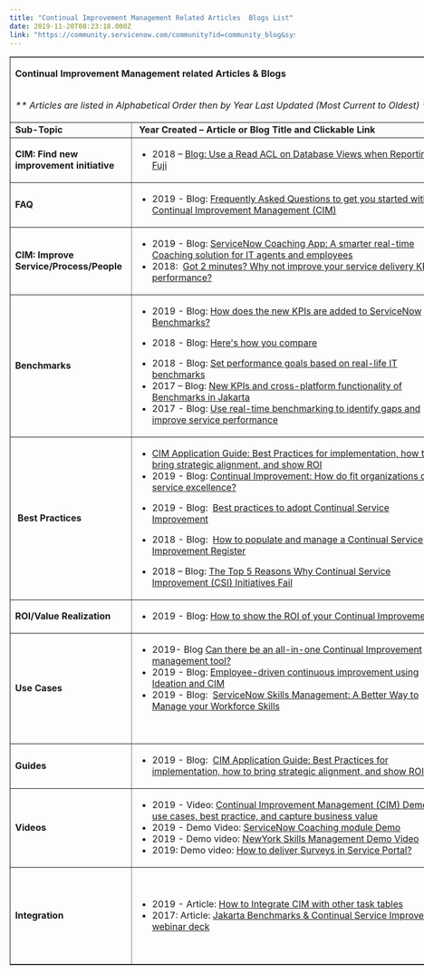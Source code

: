 ```yaml
---
title: "Continual Improvement Management Related Articles  Blogs List"
date: 2019-11-20T08:23:18.000Z
link: "https://community.servicenow.com/community?id=community_blog&sys_id=7ddf6bd0db1980142be0a851ca961950"
---
```

<table class="ng-scope" style="width: 782px;" border="1"><tbody><tr><td style="width: 768px;" colspan="2">
<p><strong><span class="TextRun MacChromeBold SCXW129160370 BCX0" lang="EN-US"><span class="NormalTextRun SCXW129160370 BCX0">Continual Improvement Management related Articles &amp; Blogs</span></span></strong><span class="LineBreakBlob BlobObject DragDrop SCXW129160370 BCX0"><strong><span class="SCXW129160370 BCX0"> </span></strong></span></p>
<p><span class="LineBreakBlob BlobObject DragDrop SCXW129160370 BCX0"><br class="SCXW129160370 BCX0" /></span><em><span class="TextRun SCXW129160370 BCX0" lang="EN-US"><span class="NormalTextRun SCXW129160370 BCX0">** Articles are listed in Alphabetical Order th</span></span><span class="TextRun SCXW129160370 BCX0" lang="EN-US"><span class="NormalTextRun SCXW129160370 BCX0">en</span></span><span class="TextRun SCXW129160370 BCX0" lang="EN-US"><span class="NormalTextRun SCXW129160370 BCX0"> by Year </span></span><span class="TextRun SCXW129160370 BCX0" lang="EN-US"><span class="NormalTextRun SCXW129160370 BCX0">Last Updated (Most Current to Oldest) </span></span><span class="TextRun SCXW129160370 BCX0" lang="EN-US"><span class="NormalTextRun SCXW129160370 BCX0">**</span></span></em><span class="EOP SCXW129160370 BCX0"> </span></p>
</td></tr><tr><td style="width: 198px;"><strong>Sub-Topic </strong></td><td style="width: 570px;"><strong><span class="TextRun MacChromeBold SCXW19219742 BCX0" lang="EN-US"><span class="NormalTextRun SCXW19219742 BCX0"> Year </span></span><span class="TextRun MacChromeBold SCXW19219742 BCX0" lang="EN-US"><span class="NormalTextRun SCXW19219742 BCX0">Created </span></span><span class="TextRun MacChromeBold SCXW19219742 BCX0" lang="EN-US"><span class="NormalTextRun SCXW19219742 BCX0">– Article or Blog</span></span><span class="TextRun MacChromeBold SCXW19219742 BCX0" lang="EN-US"><span class="NormalTextRun SCXW19219742 BCX0"> Title and Clickable Link</span></span></strong></td></tr><tr><td style="width: 198px;"><strong>CIM: Find new improvement initiative</strong></td><td style="width: 570px;">
<ul><li><span class="TextRun SCXW28990787 BCX0" lang="EN-US"><span class="NormalTextRun SCXW28990787 BCX0">2018 </span></span><span class="TextRun SCXW28990787 BCX0" lang="EN-US"><span class="NormalTextRun SCXW28990787 BCX0">–</span></span><span class="TextRun SCXW28990787 BCX0" lang="EN-US"><span class="NormalTextRun SCXW28990787 BCX0"> </span></span><a class="Hyperlink SCXW28990787 BCX0" href="https://community.servicenow.com/community?id&#61;community_blog&amp;sys_id&#61;745d2629dbd0dbc01dcaf3231f96197c" target="_blank" rel="noopener noreferrer nofollow"><span class="TextRun Underlined SCXW28990787 BCX0" lang="EN-US"><span class="NormalTextRun SCXW28990787 BCX0">Blog: Use a Read ACL on Database Views when Rep</span></span><span class="TextRun Underlined SCXW28990787 BCX0" lang="EN-US"><span class="NormalTextRun SCXW28990787 BCX0">o</span></span><span class="TextRun Underlined SCXW28990787 BCX0" lang="EN-US"><span class="NormalTextRun SCXW28990787 BCX0">rting in Fuji</span></span></a></li></ul>
</td></tr><tr><td style="width: 198px;"><strong>FAQ</strong></td><td style="width: 570px;">
<ul><li>2019 - Blog: <a class="ng-binding" href="https://community.servicenow.com/community?id&#61;community_blog&amp;sys_id&#61;733b738edb032780afc902d5ca961929" rel="nofollow">Frequently Asked Questions to get you started with Continual Improvement Management (CIM)</a></li></ul>
</td></tr><tr><td style="width: 198px;"><strong>CIM: Improve Service/Process/People</strong></td><td style="width: 570px;">
<ul><li><span class="TextRun SCXW130508122 BCX0" lang="EN-US"><span class="NormalTextRun SCXW130508122 BCX0">2019 - Blog: </span></span><a class="ng-binding" href="https://community.servicenow.com/community?id&#61;community_blog&amp;sys_id&#61;dbfc74c9db393744feb1a851ca9619a9" rel="nofollow">ServiceNow Coaching App: A smarter real-time Coaching solution for IT agents and employees</a></li><li><span class="NormalTextRun SCXW130508122 BCX0">2018:  </span><a class="ng-binding" href="https://community.servicenow.com/community?id&#61;community_blog&amp;sys_id&#61;692e666ddbd0dbc01dcaf3231f96196b" rel="nofollow">Got 2 minutes? Why not improve your service delivery KPI performance?</a></li></ul>
</td></tr><tr><td style="width: 198px;"><strong>Benchmarks </strong></td><td style="width: 570px;">
<ul><li><span class="TextRun SCXW11589309 BCX0" lang="EN-US"><span class="NormalTextRun SCXW11589309 BCX0">2019 - Blog: </span></span><a class="ng-binding" href="https://community.servicenow.com/community?id&#61;community_blog&amp;sys_id&#61;c376e4f1db8440d01cd8a345ca9619e3" rel="nofollow">How does the new KPIs are added to ServiceNow Benchmarks?</a></li></ul>
<ul><li><span class="TextRun SCXW11589309 BCX0" lang="EN-US"><span class="NormalTextRun SCXW11589309 BCX0">2018 - Blog: </span></span><a class="ng-binding" href="https://community.servicenow.com/community?id&#61;community_blog&amp;sys_id&#61;2ef054a9db8be340afc902d5ca9619d2" rel="nofollow">Here&#39;s how you compare</a></li></ul>
<ul><li>2018 - Blog: <a class="ng-binding" href="https://community.servicenow.com/community?id&#61;community_blog&amp;sys_id&#61;e31ea26ddbd0dbc01dcaf3231f9619c5" rel="nofollow">Set performance goals based on real-life IT benchmarks</a></li><li><span class="TextRun SCXW11589309 BCX0" lang="EN-US"><span class="NormalTextRun SCXW11589309 BCX0">2017 </span></span><span class="TextRun SCXW11589309 BCX0" lang="EN-US"><span class="NormalTextRun SCXW11589309 BCX0">–</span></span><span class="TextRun SCXW11589309 BCX0" lang="EN-US"><span class="NormalTextRun SCXW11589309 BCX0"> </span></span><span class="TextRun Underlined SCXW11589309 BCX0" lang="EN-US"><span class="NormalTextRun SCXW11589309 BCX0">Blog: </span></span><a class="ng-binding" href="https://community.servicenow.com/community?id&#61;community_blog&amp;sys_id&#61;3b9dae69dbd0dbc01dcaf3231f9619f5" rel="nofollow">New KPIs and cross-platform functionality of Benchmarks in Jakarta</a></li><li>2017 - Blog: <a class="ng-binding" href="https://community.servicenow.com/community?id&#61;community_blog&amp;sys_id&#61;e3dd6ae9dbd0dbc01dcaf3231f9619a0" rel="nofollow">Use real-time benchmarking to identify gaps and improve service performance</a></li></ul>
</td></tr><tr><td style="width: 198px;"><strong> Best Practices </strong></td><td style="width: 570px;">
<ul><li><a class="ng-binding" href="https://community.servicenow.com/community?id&#61;community_blog&amp;sys_id&#61;f13a355fdb6000dc2be0a851ca961977" rel="nofollow">CIM Application Guide: Best Practices for implementation, how to bring strategic alignment, and show ROI</a></li><li>2019 - Blog: <a href="https://community.servicenow.com/community?id&#61;community_blog&amp;sys_id&#61;e0e27f34dbb953c0032a7a9e0f96191f" target="_blank" rel="noopener noreferrer nofollow">Continual Improvement: How do fit organizations drive service excellence?</a></li></ul>
<ul><li>2019 - Blog:  <a class="ng-binding" href="https://community.servicenow.com/community?id&#61;community_blog&amp;sys_id&#61;ad02cb22db75ef00afc902d5ca9619e9" rel="nofollow">Best practices to adopt Continual Service Improvement</a></li></ul>
<ul><li>2018 - Blog:  <a class="ng-binding" href="https://community.servicenow.com/community?id&#61;community_blog&amp;sys_id&#61;57417018db7a5300b2102926ca96192f" rel="nofollow">How to populate and manage a Continual Service Improvement Register</a></li></ul>
<ul><li>2018 – Blog: <a class="ng-binding" href="https://community.servicenow.com/community?id&#61;community_blog&amp;sys_id&#61;0616958adb09574447c8f3231f9619aa" rel="nofollow">The Top 5 Reasons Why Continual Service Improvement (CSI) Initiatives Fail</a></li></ul>
</td></tr><tr><td style="width: 198px;"><strong>ROI/Value Realization</strong></td><td style="width: 570px;">
<ul><li>2019 - Blog: <a class="ng-binding" href="https://community.servicenow.com/community?id&#61;community_blog&amp;sys_id&#61;b344af8bdb7fe74414d6fb24399619cd" rel="nofollow">How to show the ROI of your Continual Improvement?</a></li></ul>
</td></tr><tr><td style="width: 198px;"><strong>Use Cases</strong></td><td style="width: 570px;">
<ul><li>2019- Blog <a href="https://community.servicenow.com/community?id&#61;community_blog&amp;sys_id&#61;4bec5332db2c7fc0fece0b55ca961935" target="_blank" rel="noopener noreferrer nofollow">Can there be an all-in-one Continual Improvement management tool?</a></li><li>2019 - Blog: <a class="ng-binding" href="https://community.servicenow.com/community?id&#61;community_blog&amp;sys_id&#61;8dd6d0061b2b7744d01143f6fe4bcb72" rel="nofollow">Employee-driven continuous improvement using Ideation and CIM</a></li><li>2019 - Blog:  <a class="ng-binding" href="https://community.servicenow.com/community?id&#61;community_blog&amp;sys_id&#61;a4c4604cdb637380d58ea345ca9619aa" rel="nofollow">ServiceNow Skills Management: A Better Way to Manage your Workforce Skills</a></li></ul>
<p> </p>
</td></tr><tr><td style="width: 198px;"><strong>Guides</strong></td><td style="width: 570px;">
<ul><li>2019 - Blog:  <a class="ng-binding" href="https://community.servicenow.com/community?id&#61;community_blog&amp;sys_id&#61;f13a355fdb6000dc2be0a851ca961977" rel="nofollow">CIM Application Guide: Best Practices for implementation, how to bring strategic alignment, and show ROI</a></li></ul>
</td></tr><tr><td style="width: 198px;"><strong>Videos</strong></td><td style="width: 570px;">
<ul><li>2019 - Video: <a class="ng-binding" href="https://community.servicenow.com/community?id&#61;community_video&amp;sys_id&#61;bc13b023db1cc0180be6a345ca9619d1" rel="nofollow">Continual Improvement Management (CIM) Demo, use cases, best practice, and capture business value</a></li><li>2019 - Demo Video: <a class="ng-binding" href="https://community.servicenow.com/community?id&#61;community_video&amp;sys_id&#61;6f1efc5ddb9088541cd8a345ca9619a2" rel="nofollow">ServiceNow Coaching module Demo</a></li><li>2019 - Demo video: <a class="ng-binding" href="https://community.servicenow.com/community?id&#61;community_video&amp;sys_id&#61;8278cdd9db5888541cd8a345ca961918" rel="nofollow">NewYork Skills Management Demo Video</a></li><li>2019: Demo video: <a class="ng-binding" href="https://community.servicenow.com/community?id&#61;community_video&amp;sys_id&#61;b9478135db989fc09c9ffb651f9619bc" rel="nofollow">How to deliver Surveys in Service Portal?</a></li></ul>
</td></tr><tr><td style="width: 198px;"><strong>Integration</strong></td><td style="width: 570px;">
<p> </p>
<ul><li>2019 - Article: <a class="ng-binding" href="https://community.servicenow.com/community?id&#61;community_article&amp;sys_id&#61;84c03ba3db9fb740d58ea345ca9619c1" rel="nofollow">How to Integrate CIM with other task tables</a></li><li>2017: Article: <a class="ng-binding" href="https://community.servicenow.com/community?id&#61;community_article&amp;sys_id&#61;fe2ca261dbd0dbc01dcaf3231f961972" rel="nofollow">Jakarta Benchmarks &amp; Continual Service Improvement webinar deck</a></li></ul>
<p> </p>
</td></tr></tbody></table>